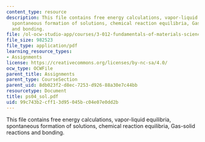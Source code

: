 ```yaml
---
content_type: resource
description: This file contains free energy calculations, vapor-liquid equilibria,
  spontaneous formation of solutions, chemical reaction equilibria, Gas-solid reactions
  and bonding.
file: /ol-ocw-studio-app/courses/3-012-fundamentals-of-materials-science-fall-2005/99c743b2cff13d95045bc04e07e0dd2b_ps04_sol.pdf
file_size: 982523
file_type: application/pdf
learning_resource_types:
- Assignments
license: https://creativecommons.org/licenses/by-nc-sa/4.0/
ocw_type: OCWFile
parent_title: Assignments
parent_type: CourseSection
parent_uid: 8db023f2-d8ec-7253-d926-88a30e7c44bb
resourcetype: Document
title: ps04_sol.pdf
uid: 99c743b2-cff1-3d95-045b-c04e07e0dd2b
---
```

This file contains free energy calculations, vapor-liquid equilibria, spontaneous formation of solutions, chemical reaction equilibria, Gas-solid reactions and bonding.